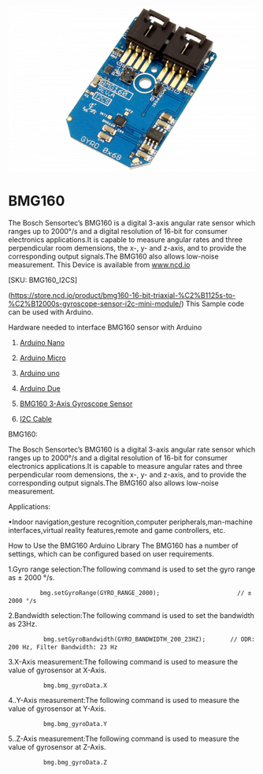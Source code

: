 
[![BMG160](BMG160_I2C.png)](https://store.ncd.io/product/bmg160-16-bit-triaxial-%C2%B1125s-to-%C2%B12000s-gyroscope-sensor-i2c-mini-module/)

# BMG160

The Bosch Sensortec’s BMG160 is a digital 3-axis angular rate sensor which ranges up to 2000°/s and a digital resolution of 16-bit for consumer electronics applications.It is capable to measure angular rates and three perpendicular room demensions, the x-, y- and z-axis, and to provide the corresponding output signals.The BMG160 also allows low-noise measurement.
This Device is available from www.ncd.io 

[SKU: BMG160_I2CS]

(https://store.ncd.io/product/bmg160-16-bit-triaxial-%C2%B1125s-to-%C2%B12000s-gyroscope-sensor-i2c-mini-module/)
This Sample code can be used with Arduino.

Hardware needed to interface BMG160 sensor with Arduino

1. <a href="https://store.ncd.io/product/i2c-shield-for-arduino-nano/">Arduino Nano</a>

2. <a href="https://store.ncd.io/product/i2c-shield-for-arduino-micro-with-i2c-expansion-port/">Arduino Micro</a>

3. <a href="https://store.ncd.io/product/i2c-shield-for-arduino-uno/">Arduino uno</a>

4. <a href="https://store.ncd.io/product/dual-i2c-shield-for-arduino-due-with-modular-communications-interface/">Arduino Due</a>

5. <a href="https://store.ncd.io/product/bmg160-16-bit-triaxial-%C2%B1125s-to-%C2%B12000s-gyroscope-sensor-i2c-mini-module/">BMG160 3-Axis Gyroscope Sensor</a>

6. <a href="https://store.ncd.io/product/i%C2%B2c-cable/">I2C Cable</a>

BMG160:

The Bosch Sensortec’s BMG160 is a digital 3-axis angular rate sensor which ranges up to 2000°/s and a digital resolution of 16-bit for consumer electronics applications.It is capable to measure angular rates and three perpendicular room demensions, the x-, y- and z-axis, and to provide the corresponding output signals.The BMG160 also allows low-noise measurement.

Applications:

•Indoor navigation,gesture recognition,computer peripherals,man-machine interfaces,virtual reality features,remote and game controllers, etc.


How to Use the BMG160 Arduino Library
The BMG160 has a number of settings, which can be configured based on user requirements.

1.Gyro range selection:The following command is used to set the gyro range as ± 2000 °/s. 

             bmg.setGyroRange(GYRO_RANGE_2000);                      // ± 2000 °/s
             
2.Bandwidth selection:The following command is used to set the bandwidth as 23Hz.    
             
              bmg.setGyroBandwidth(GYRO_BANDWIDTH_200_23HZ);       // ODR: 200 Hz, Filter Bandwidth: 23 Hz
              
3.X-Axis measurement:The following command is used to measure the value of gyrosensor at X-Axis.              
             
              bmg.bmg_gyroData.X
              
4..Y-Axis measurement:The following command is used to measure the value of gyrosensor at Y-Axis.   
            
              bmg.bmg_gyroData.Y
              
5..Z-Axis measurement:The following command is used to measure the value of gyrosensor at Z-Axis.                
              
              bmg.bmg_gyroData.Z
